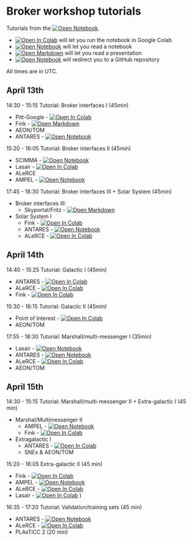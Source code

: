 # Broker workshop tutorials

Tutorials from the [![Open Notebook](https://img.shields.io/badge/Broker%20Workshop%202020%2F2021-website-blue?style=plastic)](https://github.com/AmpelProject/Ampel-contrib-sample).

* [![Open In Colab](https://colab.research.google.com/assets/colab-badge.svg)]() will let you run the notebook in Google Colab
* [![Open Notebook](https://img.shields.io/badge/Presentation-Open%20Notebook-orange?style=plastic)]() will let you read a notebook
* [![Open Markdown](https://img.shields.io/badge/Presentation-Open%20Markdown-green?style=plastic)]() will let you read a presentation
* [![Open Notebook](https://img.shields.io/badge/Code-Open%20in%20GitHub-red?style=plastic)]() will redirect you to a GitHub repository

All times are in UTC.

## April 13th

14:30 - 15:15 Tutorial: Broker interfaces I (45min)

  * Pitt-Google - [![Open In Colab](https://colab.research.google.com/assets/colab-badge.svg)](https://colab.research.google.com/github/broker-workshop/tutorials/blob/main/Pitt-Google/Pitt-Google-Tutorial-Code-Samples.ipynb)
  * Fink - [![Open Markdown](https://img.shields.io/badge/Presentation-Open%20Markdown-green?style=plastic)](fink/interfaces/README.md)
  * AEON/TOM
  * ANTARES - [![Open Notebook](https://img.shields.io/badge/Presentation-Open%20Notebook-orange?style=plastic)](ANTARES)

15:20 - 16:05 Tutorial: Broker interfaces II (45min)

 * SCIMMA - [![Open Notebook](https://img.shields.io/badge/Presentation-Open%20Notebook-orange?style=plastic)](SCIMMA/scimma-iam-tutorial.ipynb) 
 * Lasair - [![Open In Colab](https://colab.research.google.com/assets/colab-badge.svg)](https://colab.research.google.com/github/broker-workshop/tutorials/blob/main/Lasair/Cone%20Search.ipynb) 
 * ALeRCE
 * AMPEL - [![Open Notebook](https://img.shields.io/badge/Code-Open%20in%20GitHub-red?style=plastic)](https://github.com/AmpelProject/Ampel-contrib-sample)

17:45 - 18:30 Tutorial: Broker interfaces III + Solar System (45min)

* Broker interfaces III:
  * Skyportal/Fritz - [![Open Markdown](https://img.shields.io/badge/Presentation-Open%20Markdown-green?style=plastic)](fritz/fritz.md)
* Solar System I
  * Fink - [![Open In Colab](https://colab.research.google.com/assets/colab-badge.svg)](https://colab.research.google.com/github/broker-workshop/tutorials/blob/main/fink/sso/sso.ipynb) 
  * ANTARES - [![Open Notebook](https://img.shields.io/badge/Presentation-Open%20Notebook-orange?style=plastic)](ANTARES)
  * ALeRCE - [![Open In Colab](https://colab.research.google.com/assets/colab-badge.svg)](https://colab.research.google.com/github/broker-workshop/tutorials/blob/main/ALeRCE/ALeRCE_SolarSystem_notebook_brokers_workshop_2021.ipynb) 

## April 14th

14:40 - 15:25 Tutorial: Galactic I (45min)

  * ANTARES - [![Open In Colab](https://colab.research.google.com/assets/colab-badge.svg)](https://colab.research.google.com/github/broker-workshop/tutorials/blob/main/ANTARES/Antaresv1.0VariableRCBStars.ipynb)
  * ALeRCE - [![Open In Colab](https://colab.research.google.com/assets/colab-badge.svg)](https://colab.research.google.com/github/broker-workshop/tutorials/blob/main/ALeRCE/ALeRCE_Galactic_notebook_brokers_workshop_2021.ipynb)
  * Fink - [![Open In Colab](https://colab.research.google.com/assets/colab-badge.svg)](https://colab.research.google.com/github/broker-workshop/tutorials/blob/main/fink/galactic/galactic.ipynb) 

15:30 - 16:15 Tutorial: Galactic II (45min)

  * Point of Interest - [![Open In Colab](https://colab.research.google.com/assets/colab-badge.svg)](https://colab.research.google.com/github/broker-workshop/tutorials/blob/main/PointofInterest/GalacticScience_PointOfInterest.ipynb)  
  * AEON/TOM

17:55 - 18:30 Tutorial: Marshall/multi-messenger I (35min)

  * Lasair - [![Open Notebook](https://img.shields.io/badge/Presentation-Open%20Notebook-orange?style=plastic)](Lasair)
  * ANTARES - [![Open Notebook](https://img.shields.io/badge/Presentation-Open%20Notebook-orange?style=plastic)](ANTARES)
  * ALeRCE - [![Open In Colab](https://colab.research.google.com/assets/colab-badge.svg)](https://colab.research.google.com/github/broker-workshop/tutorials/blob/main/ALeRCE/ALeRCE_Planner_notebook_brokers_workshop_2021.ipynb)
  * AEON/TOM

## April 15th

14:30 - 15:15 Tutorial: Marshall/multi-messenger II + Extra-galactic I (45 min)

* Marshal/Multimessenger II
  * AMPEL - [![Open Notebook](https://img.shields.io/badge/Code-Open%20in%20GitHub-red?style=plastic)](https://github.com/AmpelProject/Ampel-contrib-sample)
  * Fink - [![Open In Colab](https://colab.research.google.com/assets/colab-badge.svg)](https://colab.research.google.com/github/broker-workshop/tutorials/blob/main/fink/MMA/MMA.ipynb)
* Extragalactic I
  * ANTARES - [![Open In Colab](https://colab.research.google.com/assets/colab-badge.svg)](https://colab.research.google.com/github/broker-workshop/tutorials/blob/main/ANTARES/IF_AD_broker_workshop_final.ipynb) 
  * SNEx & AEON/TOM

15:20 - 16:05 Extra-galactic II (45 min)

  * Fink - [![Open In Colab](https://colab.research.google.com/assets/colab-badge.svg)](https://colab.research.google.com/github/broker-workshop/tutorials/blob/main/fink/extragalactic/extragalactic.ipynb)
  * AMPEL - [![Open Notebook](https://img.shields.io/badge/Code-Open%20in%20GitHub-red?style=plastic)](https://github.com/AmpelProject/Ampel-contrib-sample)
  * ALeRCE - [![Open In Colab](https://colab.research.google.com/assets/colab-badge.svg)](https://colab.research.google.com/github/broker-workshop/tutorials/blob/main/ALeRCE/ALeRCE_Extragalactic_notebook_brokers_workshop_2021.ipynb) 
  * Lasair - [![Open In Colab](https://colab.research.google.com/assets/colab-badge.svg)](https://colab.research.google.com/github/broker-workshop/tutorials/blob/main/ALeRCE/ALeRCE_Extragalactic_notebook_brokers_workshop_2021.ipynb) ) 

16:35 - 17:20 Tutorial: Validation/training sets (45 min)

   * ANTARES - [![Open Notebook](https://img.shields.io/badge/Presentation-Open%20Notebook-orange?style=plastic)](ANTARES)
   * ALeRCE - [![Open In Colab](https://colab.research.google.com/assets/colab-badge.svg)](https://colab.research.google.com/github/broker-workshop/tutorials/blob/main/ALeRCE/ALeRCE_Training_sets_notebook_brokers_workshop_2021.ipynb) 
   * PLAsTiCC 2 (20 min)
